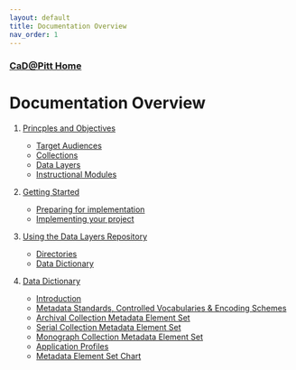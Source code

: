 ```yaml
---
layout: default
title: Documentation Overview
nav_order: 1
---
```



### [CaD@Pitt Home](http://cadatpitt.github.io)

# Documentation Overview

01. [Princples and Objectives](01-principles-and-objectives.md)
    - [Target Audiences](01-principles-and-objectives.md#target-audiences)
    - [Collections](01-principles-and-objectives.md#collections)
    - [Data Layers](01-principles-and-objectives.md#data-layers)
    - [Instructional Modules](01-principles-and-objectives.md#instructional-modules)

02. [Getting Started](02-getting-started.md)
    - [Preparing for implementation](02-getting-started.html#preparing-for-implementation)
    - [Implementing your project](02-getting-started.html#implementing-your-project)

03. [Using the Data Layers Repository](03-using-the-repository.md)
    - [Directories](03-using-the-repository.html#directories)
    <!-- - [Downloading Files]() -->
    <!-- - [Cloning the Repository]() -->
    - [Data Dictionary](03-using-the-repository.html#data-dictionary)


04. [Data Dictionary](data-dictionary/04-data-dictionary.md)
    - [Introduction](data-dictionary/introduction.html)
    - [Metadata Standards, Controlled Vocabularies & Encoding Schemes](data-dictionary/standards.html)
    - [Archival Collection Metadata Element Set](data-dictionary/archival-collections.html)
    - [Serial Collection Metadata Element Set](data-dictionary/serial-collections.html)
    - [Monograph Collection Metadata Element Set](data-dictionary/monograph-collections.html)
    - [Application Profiles](data-dictionary/application-profiles.html)
    - [Metadata Element Set Chart](data-dictionary/metadata-element-set-chart.html)

<!--05. [Data Extraction and Transformation Workflow](05-data-extraction-and-transformation-workflow.md)

06. [Best Practices for Creating Extension Layers](06-best-practices-for-creating-extension-layers.md)

07. [Publishing an Extension Layer](07-publishing-an-extension-layer.md)-->


<!--# Instructional Modules

* creating a baselayer
  * from an existing collection
  * creating a custom collection
  * transforming library datasets into CSV
  * publishing the baselayers

* designing an enrichment layer
  * design principles for enrichment layer
  * creating the layer codebook
  * critiquing the layer
  * creating the layer form in machine-readable form (JSON, CSV?)

* implementing an enrichment layer with the web application
  * for instructor
  * for student

* implementing an enrichment layer without a web application
  * for instructor
  * for student

* visualizing an enrichment layer
  * design principles for visualization
  * selecting data from layers-->
